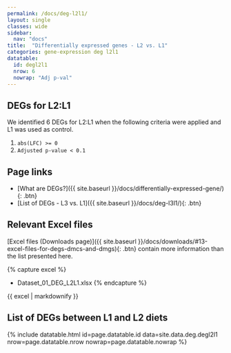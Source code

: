 ```yaml
---
permalink: /docs/deg-l2l1/
layout: single
classes: wide
sidebar:
  nav: "docs"
title:  "Differentially expressed genes - L2 vs. L1"
categories: gene-expression deg l2l1
datatable:
  id: degl2l1
  nrow: 6
  nowrap: "Adj p-val"
---
```


## DEGs for L2:L1
We identified 6 DEGs for L2:L1 when the following criteria were applied and L1 was used as control.
1. `abs(LFC) >= 0`
2. `Adjusted p-value < 0.1`

## Page links
- [What are DEGs?]({{ site.baseurl }}/docs/differentially-expressed-gene/){: .btn}
- [List of DEGs - L3 vs. L1]({{ site.baseurl }}/docs/deg-l3l1/){: .btn}

## Relevant Excel files
[Excel files (Downloads page)]({{ site.baseurl }}/docs/downloads/#13-excel-files-for-degs-dmcs-and-dmgs){: .btn} contain more information than the list presented here.

{% capture excel %}
- Dataset_01_DEG_L2L1.xlsx
{% endcapture %}

<div class="notice">
  {{ excel | markdownify }}
</div>

## List of DEGs between L1 and L2 diets

{% include datatable.html id=page.datatable.id
  data=site.data.deg.degl2l1 nrow=page.datatable.nrow
  nowrap=page.datatable.nowrap %}
